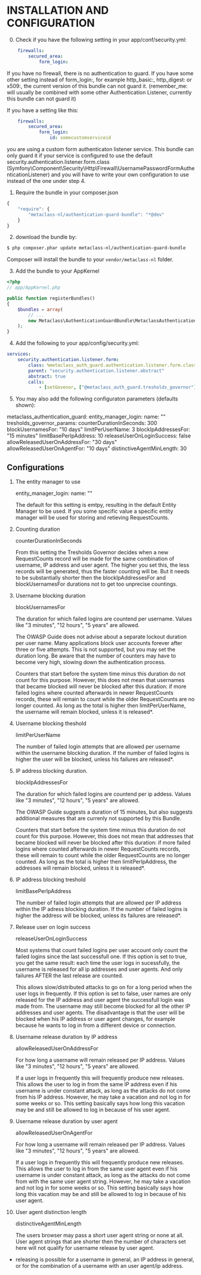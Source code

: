 INSTALLATION AND CONFIGURATION
==============================

0. Check if you have the following setting in your app/conf/security.yml:
```yml
    firewalls:
        secured_area:
            form_login: 
```
If you have no firewall, there is no authentication to guard. If you have some other setting instead of form_login:,
for example http_basic:, http_digest: or x509:, the current version of this bundle can not guard it. (remember_me: 
will usually be combined with some other Authentication Listener, currently this bundle can not guard it)

If you have a setting like this:
```yml
    firewalls:
        secured_area:
            form_login:
            	id: somecustomserviceid 
```
you are using a custom form authenticaton listener service. This bundle can only guard it if your service is configured
to use the default security.authentication.listener.form.class 
(Symfony\Component\Security\Http\Firewall\UsernamePasswordFormAuthenticationListener)
and you will have to write your own configuration to use instead of the one under step 4.

1. Require the bundle in your composer.json
```js
{
    "require": {
        "metaclass-nl/authentication-guard-bundle": "*@dev"
    }
}
```
2. download the bundle by:

``` bash
$ php composer.phar update metaclass-nl/authentication-guard-bundle
```

Composer will install the bundle to your `vendor/metaclass-nl` folder.

3. Add the bundle to your AppKernel

``` php
<?php
// app/AppKernel.php

public function registerBundles()
{
    $bundles = array(
        // ...
        new Metaclass\AuthenticationGuardBundle\MetaclassAuthenticationGuardBundle.php(),
    );
}
```

4. Add the following to your app/config/security.yml:

```yml
services: 
    security.authentication.listener.form:
        class: %metaclass_auth_guard.authentication.listener.form.class%
        parent: "security.authentication.listener.abstract"
        abstract: true
        calls:
            - [setGovenor, ["@metaclass_auth_guard.tresholds_governor"] ] # REQUIRED
```
5. You may also add the following configuraton parameters (defaults shown):

metaclass_authentication_guard:
    entity_manager_login:
        name: ""
    tresholds_governor_params:
        counterDurationInSeconds:  300
        blockUsernamesFor: "10 days" 
        limitPerUserName: 3
        blockIpAddressesFor: "15 minutes"
        limitBasePerIpAddress: 10
        releaseUserOnLoginSuccess: false
        allowReleasedUserOnAddressFor: "30 days"
        allowReleasedUserOnAgentFor: "10 days"
        distinctiveAgentMinLength: 30
        
Configurations
--------------

1. The entity manager to use

    entity_manager_login:
        name: ""
        
	The default for this setting is emtpy, resulting in the default Entity Manager to be used. 
	If you some specific value a specific entity manager will be used for storing and retieving RequestCounts. 

2. Counting duration

	counterDurationInSeconds

	From this setting the Tresholds Governor decides when a new RequestCounts record will be made for the same combination of 
	username, IP address and user agent. The higher you set this, the less records will be generated, thus the faster counting will be. 
	But it needs to be substantially shorter then the blockIpAddressesFor and blockUsernamesFor durations not to get too unprecise countings.
	
3. Username blocking duration
 
	blockUsernamesFor
	
	The duration for which failed logins are countend per username. Values like "3 minutes", "12 hours", "5 years" are allowed.
	
	The OWASP Guide does not advise about a separate lockout duration per user name. 
	Many applications block user accounts forever after three or five attempts. 
	This is not supported, but you may set the duration long. Be aware that the number of counters may have to become
	very high, slowing down the authentication process.

	Counters that start before the system time minus this duration do not count for this purpose.
	However, this does not mean that usernames that became blocked will never be blocked after this duration: if more 
	failed logins where counted afterwards in newer RequestCounts records, these will remain to count while the older
	RequestCounts are no longer counted. As long as the total is higher then limitPerUserName, the username will
	remain blocked, unless it is released*.
	

4. Username blocking theshold

	limitPerUserName
	
	The number of failed login attempts that are allowed per username within the username blocking duration. 
	If the number of failed logins is higher the user will be blocked, unless his failures are released*.
	
5. IP address blocking duration.

	blockIpAddressesFor 
	
	The duration for which failed logins are countend per ip addess. Values like "3 minutes", "12 hours", "5 years" are allowed.
	
	The OWASP Guide suggests a duration of 15 minutes, but also suggests additional measures that are currenly not supported
	by this Bundle. 
	
	Counters that start before the system time minus this duration do not count for this purpose.
	However, this does not mean that addresses that became blocked will never be blocked after this duration: if more 
	failed logins where counted afterwards in newer RequestCounts records, these will remain to count while the older
	RequestCounts are no longer counted. As long as the total is higher then limitPerIpAddress, the addresses will
	remain blocked, unless it is released*.
	
6. IP address blocking treshold
	
	limitBasePerIpAddress
	
	The number of failed login attempts that are allowed per IP address within the IP adress blocking duration. 
	If the number of failed logins is higher the address will be blocked, unless its failures are released*.
	
7. Release user on login success

	releaseUserOnLoginSuccess
	
	Most systems that count failed logins per user account only count the failed logins since the last successfull one.
	If this option is set to true, you get the same result: each time the user logs in sucessfully, the
	username is released for all ip addresses and user agents. And only failures AFTER the last release are counted. 

	This allows slow/distributed attacks to go on for a long period when the user logs in frequently.
	If this option is set to false, user names are only released for the IP address and user agent the
	successfull login was made from. The username may still become blocked for all the other IP addresses 
	and user agents. The disadvantage is that the user will be blocked when his IP address or user agent changes,
	for example because he wants to log in from a different device or connection.

8. Username release duration by IP address

	allowReleasedUserOnAddressFor
	
	For how long a username will remain released per IP address. Values like "3 minutes", "12 hours", "5 years" are allowed.

	If a user logs in frequently this will frequently produce new releases. This allows the user to
	log in from the same IP address even if his username is under constant attack, as long as the attacks 
	do not come from his IP address. However, he may take a vacation and not log in for some weeks or so. 
	This setting basically says how long this vacation may be and still be allowed to
	log in because of his user agent.
	
9. Username release duration by user agent

	allowReleasedUserOnAgentFor

	For how long a username will remain released per IP address. Values like "3 minutes", "12 hours", "5 years" are allowed.

	If a user logs in frequently this will frequently produce new releases. This allows the user to
	log in from the same user agent even if his username is under constant attack, as long as the attacks 
	do not come from with the same user agent string. However, he may take a vacation and not log in for 
	some weeks or so. This setting basically says how long this vacation may be and still be allowed to
	log in because of his user agent.
	
10. User agent distinction length

	distinctiveAgentMinLength
	
	The users browser may pass a short user agent string or none at all.
	User agent strings that are shorter then the number of characters set here will not qualify for username release by user agent. 
	

* releasing is possible for a username in general, an IP address in general, or for the combination of a username with an user agent/ip address.

